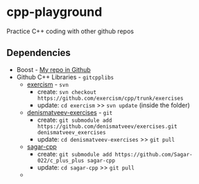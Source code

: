 # cpp-playground
Practice C++ coding with other github repos

## Dependencies
* Boost - [My repo in Github](https://github.com/abhi3700/boost)
* Github C++ Libraries - `gitcpplibs`
	- [exercism](https://github.com/exercism/cpp)	- `svn`
		+ create: `svn checkout https://github.com/exercism/cpp/trunk/exercises`
		+ update: `cd exercism` >> `svn update` (inside the folder)
	- [denismatveev-exercises](https://github.com/denismatveev/exercises) - `git`
		+ create: `git submodule add https://github.com/denismatveev/exercises.git denismatveev_exercises`
		+ update: `cd denismatveev-exercises` >> `git pull`
	- [sagar-cpp](https://github.com/Sagar-022/c_plus_plus)
		+ create: `git submodule add https://github.com/Sagar-022/c_plus_plus sagar-cpp`
		+ update: `cd sagar-cpp` >> `git pull`	
	- 